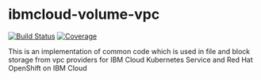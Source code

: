 # ibmcloud-volume-vpc

[![Build Status](https://api.travis-ci.com/IBM/ibmcloud-volume-vpc.svg?branch=master)](https://travis-ci.com/IBM/ibmcloud-volume-vpc)
[![Coverage](https://ibm.github.io/ibmcloud-volume-vpc/coverage/master/badge.svg)](https://ibm.github.io/ibmcloud-volume-vpc/coverage/master/cover.html)

This is an implementation of common code which is used in file and block storage from vpc providers for IBM Cloud Kubernetes Service and Red Hat OpenShift on IBM Cloud
